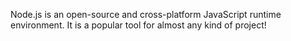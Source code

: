 
Node.js is an open-source and cross-platform JavaScript runtime environment. It is a popular tool for almost any kind of project!
